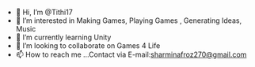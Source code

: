 - 👋 Hi, I’m @Tithi17
- 👀 I’m interested in Making Games, Playing Games , Generating Ideas, Music
- 🌱 I’m currently learning Unity 
- 💞️ I’m looking to collaborate on Games 4 Life
- 📫 How to reach me ...Contact via E-mail:sharminafroz270@gmail.com

<!---
Tithi17/Tithi17 is a ✨ special ✨ repository because its `README.md` (this file) appears on your GitHub profile.
You can click the Preview link to take a look at your changes.
--->
